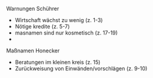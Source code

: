 Warnungen Schührer
- Wirtschaft wächst zu wenig (z. 1-3)
- Nötige kredite (z. 5-7)
- masnamen sind nur kosmetisch (z. 17-19)
- 
Maßnamen Honecker
- Beratungen im kleinen kreis (z. 15)
- Zurückweisung von Einwänden/vorschlägen (z. 9-10)
